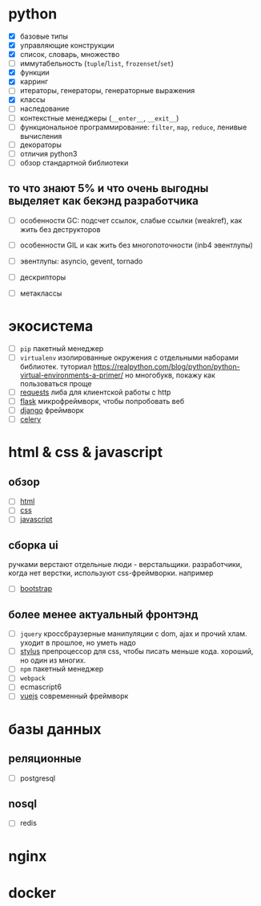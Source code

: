 # python
- [x] базовые типы
- [x] управляющие конструкции
- [x] список, словарь, множество
- [ ] иммутабельность (`tuple`/`list`, `frozenset`/`set`)
- [x] функции
- [x] карринг
- [ ] итераторы, генераторы, генераторные выражения
- [x] классы
- [ ] наследование
- [ ] контекстные менеджеры (`__enter__`, `__exit__`)
- [ ] функциональное программирование: `filter`, `map`, `reduce`, ленивые вычисления
- [ ] декораторы
- [ ] отличия python3
- [ ] обзор стандартной библиотеки

## то что знают 5% и что очень выгодны выделяет как бекэнд разработчика

- [ ] особенности GC: подсчет ссылок, слабые ссылки (weakref), как жить без деструкторов
- [ ] особенности GIL и как жить без многопоточности (inb4 эвентлупы)
- [ ] эвентлупы: asyncio, gevent, tornado
- [ ] дескрипторы
- [ ] метаклассы


# экосистема
- [ ] `pip` пакетный менеджер
- [ ] `virtualenv` изолированные окружения с отдельными наборами библиотек. туториал https://realpython.com/blog/python/python-virtual-environments-a-primer/ но многобукв, покажу как пользоваться проще
- [ ] [requests](http://docs.python-requests.org/en/master/) либа для клиентской работы с http
- [ ] [flask](http://flask.pocoo.org/) микрофреймворк, чтобы попробовать веб
- [ ] [django](https://www.djangoproject.com/start/) фреймворк
- [ ] [celery](http://docs.celeryproject.org/en/latest/getting-started/first-steps-with-celery.html)

# html & css & javascript

## обзор
- [ ] [html](http://htmldog.com/guides/html/beginner/)
- [ ] [css](http://htmldog.com/guides/css/)
- [ ] [javascript](http://htmldog.com/guides/javascript/)

## сборка ui
ручками верстают отдельные люди - верстальщики. разработчики, когда нет верстки, используют css-фреймворки. например
- [ ] [bootstrap](http://getbootstrap.com/)

## более менее актуальный фронтэнд
- [ ] `jquery` кроссбраузерные манипуляции с dom, ajax и прочий хлам. уходит в прошлое, но уметь надо
- [ ] [stylus](http://stylus-lang.com/) препроцессор для css, чтобы писать меньше кода. хороший, но один из многих.
- [ ] `npm` пакетный менеджер
- [ ] `webpack`
- [ ] ecmascript6
- [ ] [vuejs](https://vuejs.org/v2/guide/) современный фреймворк

# базы данных

## реляционные

- [ ] postgresql

## nosql

- [ ] redis

# nginx

# docker
